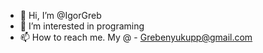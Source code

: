 - 👋 Hi, I’m @IgorGreb
- 👀 I’m interested in programing
- 📫 How to reach me. My @ - Grebenyukupp@gmail.com 

<!---
IgorGreb/IgorGreb is a ✨ special ✨ repository because its `README.md` (this file) appears on your GitHub profile.
You can click the Preview link to take a look at your changes.
--->
